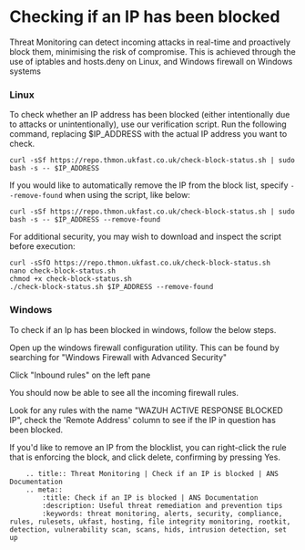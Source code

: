 # Checking if an IP has been blocked

Threat Monitoring can detect incoming attacks in real-time and proactively block them, minimising the risk of compromise. This is achieved through the use of iptables and hosts.deny on Linux, and Windows firewall on Windows systems

### Linux

To check whether an IP address has been blocked (either intentionally due to attacks or unintentionally), use our verification script. Run the following command, replacing $IP_ADDRESS with the actual IP address you want to check.

```
curl -sSf https://repo.thmon.ukfast.co.uk/check-block-status.sh | sudo bash -s -- $IP_ADDRESS
```

If you would like to automatically remove the IP from the block list, specify `--remove-found` when using the script, like below:

```
curl -sSf https://repo.thmon.ukfast.co.uk/check-block-status.sh | sudo bash -s -- $IP_ADDRESS --remove-found
```

For additional security, you may wish to download and inspect the script before execution:

```
curl -sSfO https://repo.thmon.ukfast.co.uk/check-block-status.sh
nano check-block-status.sh
chmod +x check-block-status.sh
./check-block-status.sh $IP_ADDRESS --remove-found
```

### Windows

To check if an Ip has been blocked in windows, follow the below steps.

Open up the windows firewall configuration utility. This can be found by searching for "Windows Firewall with Advanced Security"

Click "Inbound rules" on the left pane

You should now be able to see all the incoming firewall rules.

Look for any rules with the name "WAZUH ACTIVE RESPONSE BLOCKED IP", check the 'Remote Address' column to see if the IP in question has been blocked.

If you'd like to remove an IP from the blocklist, you can right-click the rule that is enforcing the block, and click delete, confirming by pressing Yes.

```eval_rst
    .. title:: Threat Monitoring | Check if an IP is blocked | ANS Documentation
    .. meta::
        :title: Check if an IP is blocked | ANS Documentation
        :description: Useful threat remediation and prevention tips
        :keywords: threat monitoring, alerts, security, compliance, rules, rulesets, ukfast, hosting, file integrity monitoring, rootkit, detection, vulnerability scan, scans, hids, intrusion detection, set up
```